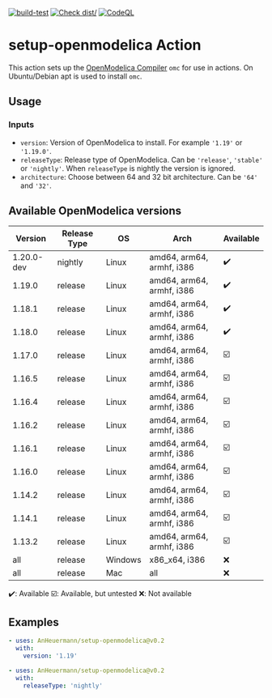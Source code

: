 [![build-test](https://github.com/AnHeuermann/setup-openmodelica/actions/workflows/test.yml/badge.svg)](https://github.com/AnHeuermann/setup-openmodelica/actions/workflows/test.yml)
[![Check dist/](https://github.com/AnHeuermann/setup-openmodelica/actions/workflows/check-dist.yml/badge.svg)](https://github.com/AnHeuermann/setup-openmodelica/actions/workflows/check-dist.yml)
[![CodeQL](https://github.com/AnHeuermann/setup-openmodelica/actions/workflows/codeql-analysis.yml/badge.svg)](https://github.com/AnHeuermann/setup-openmodelica/actions/workflows/codeql-analysis.yml)

# setup-openmodelica Action

This action sets up the [OpenModelica Compiler](https://openmodelica.org/) `omc` for use in actions.
On Ubuntu/Debian apt is used to install `omc`.


## Usage

### Inputs

  - `version`: Version of OpenModelica to install.
               For example `'1.19'` or `'1.19.0'`.
  - `releaseType`: Release type of OpenModelica.
                   Can be `'release'`, `'stable'` or `'nightly'`.
                   When `releaseType` is nightly the version is ignored.
  - `architecture`: Choose between 64 and 32 bit architecture.
                    Can be `'64'` and `'32'`.

## Available OpenModelica versions

| Version      | Release Type | OS      | Arch                      | Available |
|--------------|--------------|---------|---------------------------|-----------|
| 1.20.0-dev   | nightly      | Linux   | amd64, arm64, armhf, i386 | ✔️       |
| 1.19.0       | release      | Linux   | amd64, arm64, armhf, i386 | ✔️       |
| 1.18.1       | release      | Linux   | amd64, arm64, armhf, i386 | ✔️       |
| 1.18.0       | release      | Linux   | amd64, arm64, armhf, i386 | ✔️       |
| 1.17.0       | release      | Linux   | amd64, arm64, armhf, i386 | ☑️       |
| 1.16.5       | release      | Linux   | amd64, arm64, armhf, i386 | ☑️       |
| 1.16.4       | release      | Linux   | amd64, arm64, armhf, i386 | ☑️       |
| 1.16.2       | release      | Linux   | amd64, arm64, armhf, i386 | ☑️       |
| 1.16.1       | release      | Linux   | amd64, arm64, armhf, i386 | ☑️       |
| 1.16.0       | release      | Linux   | amd64, arm64, armhf, i386 | ☑️       |
| 1.14.2       | release      | Linux   | amd64, arm64, armhf, i386 | ☑️       |
| 1.14.1       | release      | Linux   | amd64, arm64, armhf, i386 | ☑️       |
| 1.13.2       | release      | Linux   | amd64, arm64, armhf, i386 | ☑️       |
| all          | release      | Windows | x86_x64, i386             | ❌       |
| all          | release      | Mac     | all                       | ❌       |

✔️: Available
☑️: Available, but untested
❌: Not available

## Examples
```yaml
- uses: AnHeuermann/setup-openmodelica@v0.2
  with:
    version: '1.19'
```

```yaml
- uses: AnHeuermann/setup-openmodelica@v0.2
  with:
    releaseType: 'nightly'
```
